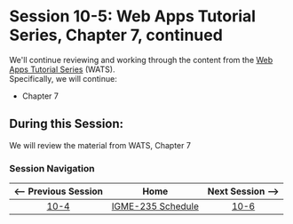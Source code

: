 # Session 10-5: Web Apps Tutorial Series, Chapter 7, continued

We'll continue reviewing and working through the content from the [Web Apps Tutorial Series](https://github.com/tonethar/IGME-235-Shared/blob/master/tutorial/web-apps-0.md) (WATS).  
Specifically, we will continue:  
- Chapter 7

## During this Session:

We will review the material from WATS, Chapter 7

### Session Navigation

| <-- Previous Session |               Home                  | Next Session --> |
|:--------------------:|:-----------------------------------:|:----------------:|
|  [10-4](10-4.md)       | [IGME-235 Schedule](../schedule.md) |   [10-6](10-6.md)  |
